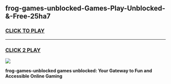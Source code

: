 
## frog-games-unblocked-Games-Play-Unblocked-&-Free-25ha7
<h3>
<a href="https://premium76.site?title=frog-games-unblocked&ref=24A">CLICK TO PLAY</a></h3>
<hr>

<h3>
<a href="https://premium76.site?title=frog-games-unblocked&ref=24A">CLICK 2 PLAY</a>
  
</h3>

<a href="https://premium76.site?title=frog-games-unblocked&ref=24A"><img src="https://clearcache.store/games.png"></a>


**frog-games-unblocked games unblocked: Your Gateway to Fun and Accessible Online Gaming**
